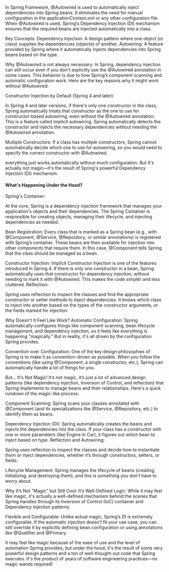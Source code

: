 In Spring Framework, @Autowired is used to automatically inject dependencies into Spring beans. It eliminates the need for manual configuration in the applicationContext.xml or any other configuration file. When @Autowired is used, Spring’s Dependency Injection (DI) mechanism ensures that the required beans are injected automatically into a class.

Key Concepts:
Dependency Injection: A design pattern where one object (or class) supplies the dependencies (objects) of another.
Autowiring: A feature provided by Spring where it automatically injects dependencies into Spring beans based on the type.


Why @Autowired is not always necessary:
In Spring, dependency injection can still occur even if you don't explicitly use the @Autowired annotation in some cases. This behavior is due to how Spring’s component scanning and automatic configuration work. Here are the key reasons why it might work without @Autowired:

Constructor Injection by Default (Spring 4 and later):

In Spring 4 and later versions, if there's only one constructor in the class, Spring automatically treats that constructor as the one to use for constructor-based autowiring, even without the @Autowired annotation. This is a feature called implicit autowiring.
Spring automatically detects the constructor and injects the necessary dependencies without needing the @Autowired annotation.

Multiple Constructors: If a class has multiple constructors, Spring cannot automatically decide which one to use for autowiring, so you would need to specify the correct constructor with @Autowired.

everything just works automatically without much configuration. But it's actually not magic—it's the result of Spring's powerful Dependency Injection (DI) mechanism. 

#### What's Happening Under the Hood?
Spring's Container:

At the core, Spring is a dependency injection framework that manages your application's objects and their dependencies. The Spring Container is responsible for creating objects, managing their lifecycle, and injecting dependencies as needed.  

Bean Registration:
Every class that is marked as a Spring bean (e.g., with @Component, @Service, @Repository, or similar annotations) is registered with Spring’s container. These beans are then available for injection into other components that require them.
In this case, @Component tells Spring that the class should be managed as a bean.

Constructor Injection:
Implicit Constructor Injection is one of the features introduced in Spring 4. If there is only one constructor in a bean, Spring automatically uses that constructor for dependency injection, without needing to mark it with @Autowired. This makes the code simpler and less cluttered.
Reflection:

Spring uses reflection to inspect the classes and find the appropriate constructor or setter methods to inject dependencies. It knows which class to inject into another based on the types of the constructor arguments, or the fields marked for injection.


Why Doesn't It Feel Like Work?
Automatic Configuration: Spring automatically configures things like component scanning, bean lifecycle management, and dependency injection, so it feels like everything is happening "magically." But in reality, it's all driven by the configuration Spring provides.

Convention over Configuration: One of the key design philosophies of Spring is to make it as convention-driven as possible. When you follow the conventions (like using @Component, a single constructor, etc.), Spring can automatically handle a lot of things for you.

But... It's Not Magic!
It’s not magic, it’s just a lot of advanced design patterns (like dependency injection, Inversion of Control, and reflection) that Spring implements to manage beans and their relationships. Here's a quick rundown of the magic-like process:

Component Scanning:
Spring scans your classes annotated with @Component (and its specializations like @Service, @Repository, etc.) to identify them as beans.

Dependency Injection (DI):
Spring automatically creates the beans and injects the dependencies into the class. If your class has a constructor with one or more parameters (like Engine in Car), it figures out which bean to inject based on type.
Reflection and Autowiring:

Spring uses reflection to inspect the classes and decide how to instantiate them or inject dependencies, whether it’s through constructors, setters, or fields.

Lifecycle Management:
Spring manages the lifecycle of beans (creating, initializing, and destroying them), and this is something you don't have to worry about.

Why It’s Not "Magic" but Still Cool:
It’s Well-Defined Logic: While it may feel like magic, it's actually a well-defined mechanism behind the scenes that Spring handles through its Inversion of Control (IoC) container and Dependency Injection patterns.

Flexible and Configurable: Unlike actual magic, Spring’s DI is extremely configurable. If the automatic injection doesn’t fit your use case, you can still override it by explicitly defining bean configuration or using annotations like @Qualifier and @Primary.

It may feel like magic because of the ease of use and the level of automation Spring provides, but under the hood, it's the result of some very powerful design patterns and a ton of well-thought-out code that Spring executes. It's the product of years of software engineering practices—no magic wands required!
